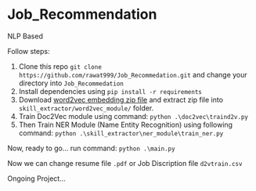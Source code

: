 # Job_Recommendation
NLP Based

Follow steps:
1. Clone this repo `git clone https://github.com/rawat999/Job_Recommedation.git` and change your directory into `Job_Recommedation`
2. Install dependencies using `pip install -r requirements`
3. Download [word2vec embedding zip file](https://drive.google.com/file/d/1-ErHC82lNt35KpyiUjRsq_4tgKbzGA2r/view?usp=sharing) and extract zip file into `skill_extractor/word2vec_module/` folder.
4. Train Doc2Vec module using command: `python .\doc2vec\traind2v.py`
5. Then Train NER Module (Name Entity Recognition) using following command: `python .\skill_extractor\ner_module\train_ner.py`

Now, ready to go...
run command: `python .\main.py`

Now we can change resume file `.pdf` or Job Discription file `d2vtrain.csv`

Ongoing Project...
